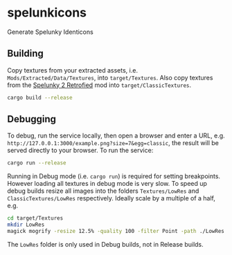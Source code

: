 # spelunkicons

Generate Spelunky Identicons

## Building

Copy textures from your extracted assets, i.e. `Mods/Extracted/Data/Textures`, into `target/Textures`. Also copy textures from the [Spelunky 2 Retrofied](https://spelunky.fyi/mods/m/retro/) mod into `target/ClassicTextures`.

```sh
cargo build --release
```

## Debugging

To debug, run the service locally, then open a browser and enter a URL, e.g. `http://127.0.0.1:3000/example.png?size=7&egg=classic`, the result will be served directly to your browser. To run the service:

```sh
cargo run --release
```

Running in Debug mode (i.e. `cargo run`) is required for setting breakpoints. However loading all textures in debug mode is very slow. To speed up debug builds resize all images into the folders `Textures/LowRes` and `ClassicTextures/LowRes` respectively. Ideally scale by a multiple of a half, e.g.

```sh
cd target/Textures
mkdir LowRes
magick mogrify -resize 12.5% -quality 100 -filter Point -path ./LowRes *.png
```

The `LowRes` folder is only used in Debug builds, not in Release builds.
